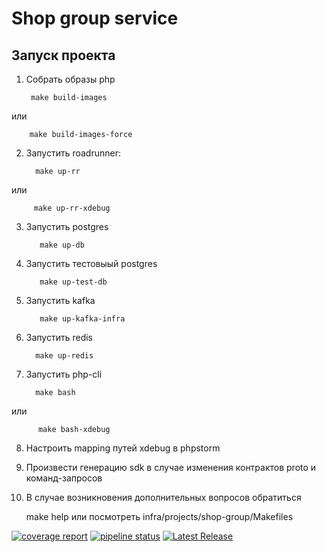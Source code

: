 # Shop group service

## Запуск проекта

1. Собрать образы php

        make build-images
или
        
        make build-images-force

2. Запустить roadrunner:

         make up-rr
или

         make up-rr-xdebug

3. Запустить postgres

          make up-db

4. Запустить тестовыый postgres

          make up-test-db

5. Запустить kafka

          make up-kafka-infra

6. Запустить redis

         make up-redis

7. Запустить php-cli

         make bash 

или

          make bash-xdebug

8. Настроить mapping путей xdebug в phpstorm
9. Произвести генерацию sdk в случае изменения контрактов proto и команд-запросов
10. В случае возникновения дополнительных вопросов обратиться

      make help
или 
посмотреть infra/projects/shop-group/Makefiles





[![coverage report](https://gitlab.com/sprinttechnologies/ecom/backend/shop-group-service/badges/main/coverage.svg)](https://gitlab.com/sprinttechnologies/ecom/backend/shop-group-service/-/commits/main)
[![pipeline status](https://gitlab.com/sprinttechnologies/ecom/backend/shop-group-service/badges/main/pipeline.svg)](https://gitlab.com/sprinttechnologies/ecom/backend/shop-group-service/-/commits/main)
[![Latest Release](https://gitlab.com/sprinttechnologies/ecom/backend/shop-group-service/-/badges/release.svg)](https://gitlab.com/sprinttechnologies/ecom/backend/shop-group-service/-/releases)

